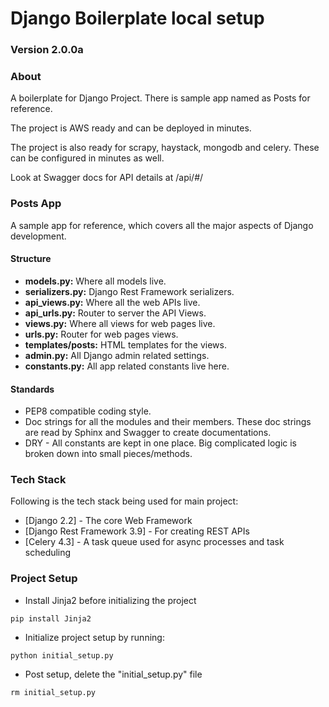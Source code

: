 # Django Boilerplate local setup

### Version 2.0.0a

### About

A boilerplate for Django Project. There is sample app named as Posts for reference.

The project is AWS ready and can be deployed in minutes.

The project is also ready for scrapy, haystack, mongodb and celery. These can be configured in minutes as well.

Look at Swagger docs for API details at /api/#/

### Posts App
A sample app for reference, which covers all the major aspects of Django development.

#### Structure
* **models.py:** Where all models live.
* **serializers.py:** Django Rest Framework serializers.
* **api_views.py:** Where all the web APIs live.
* **api_urls.py:** Router to server the API Views.
* **views.py:** Where all views for web pages live.
* **urls.py:** Router for web pages views.
* **templates/posts:** HTML templates for the views.
* **admin.py:** All Django admin related settings.
* **constants.py:** All app related constants live here.

#### Standards
* PEP8 compatible coding style.
* Doc strings for all the modules and their members. These doc strings are read by Sphinx and Swagger to create documentations.
* DRY - All constants are kept in one place. Big complicated logic is broken down into small pieces/methods.

### Tech Stack

Following is the tech stack being used for main project:

* [Django 2.2] - The core Web Framework
* [Django Rest Framework 3.9] - For creating REST APIs
* [Celery 4.3] - A task queue used for async processes and task scheduling

### Project Setup
* Install Jinja2 before initializing the project

```
pip install Jinja2
```

* Initialize project setup by running:

```
python initial_setup.py
```

* Post setup, delete the "initial_setup.py" file

```
rm initial_setup.py
```

